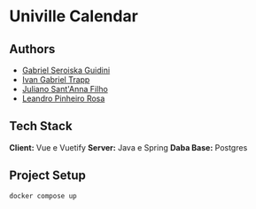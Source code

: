 # Univille Calendar


## Authors

- [Gabriel Seroiska Guidini](https://github.com/gabrielguidini)
- [Ivan Gabriel Trapp](https://github.com/trappivan)
- [Juliano Sant'Anna Filho](https://github.com/julianosantannafilho)
- [Leandro Pinheiro Rosa](https://www.github.com/leaandropinheiro)

## Tech Stack

**Client:** Vue e Vuetify
**Server:** Java e Spring
**Daba Base:** Postgres

## Project Setup

```sh
docker compose up
```
